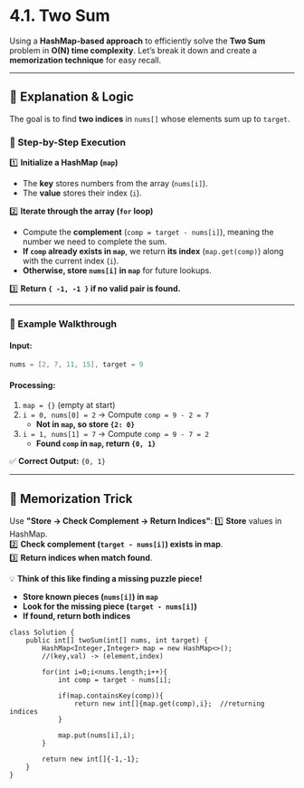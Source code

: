 # 4.1. Two Sum

Using a **HashMap-based approach** to efficiently solve the **Two Sum** problem in **O(N) time complexity**. Let’s break it down and create a **memorization technique** for easy recall.

---

## **🔹 Explanation & Logic**
The goal is to find **two indices** in `nums[]` whose elements sum up to `target`.

### **🚀 Step-by-Step Execution**
1️⃣ **Initialize a HashMap (`map`)**  
   - The **key** stores numbers from the array (`nums[i]`).  
   - The **value** stores their index (`i`).  

2️⃣ **Iterate through the array (`for` loop)**  
   - Compute the **complement** (`comp = target - nums[i]`), meaning the number we need to complete the sum.
   - **If `comp` already exists in `map`**, we return **its index** (`map.get(comp)`) along with the current index (`i`).
   - **Otherwise, store `nums[i]` in `map`** for future lookups.

3️⃣ **Return `{ -1, -1 }` if no valid pair is found.**  

---

### **📌 Example Walkthrough**
#### **Input:**  
```java
nums = [2, 7, 11, 15], target = 9
```
#### **Processing:**
1. `map = {}` (empty at start)  
2. `i = 0, nums[0] = 2` → Compute `comp = 9 - 2 = 7`  
   - **Not in `map`, so store `{2: 0}`**  
3. `i = 1, nums[1] = 7` → Compute `comp = 9 - 7 = 2`  
   - **Found `comp` in `map`, return `{0, 1}`**  

✅ **Correct Output:** `{0, 1}`

---

## **🧠 Memorization Trick**
Use **"Store → Check Complement → Return Indices"**:
1️⃣ **Store** values in HashMap.  
2️⃣ **Check complement (`target - nums[i]`) exists in map**.  
3️⃣ **Return indices when match found**.  

💡 **Think of this like finding a missing puzzle piece!**
- **Store known pieces (`nums[i]`) in `map`**  
- **Look for the missing piece (`target - nums[i]`)**  
- **If found, return both indices**  

```
class Solution {
    public int[] twoSum(int[] nums, int target) {
        HashMap<Integer,Integer> map = new HashMap<>(); 
        //(key,val) -> (element,index)

        for(int i=0;i<nums.length;i++){
            int comp = target - nums[i];

            if(map.containsKey(comp)){
                return new int[]{map.get(comp),i};  //returning indices
            }

            map.put(nums[i],i);
        }

        return new int[]{-1,-1};
    }
}

```
